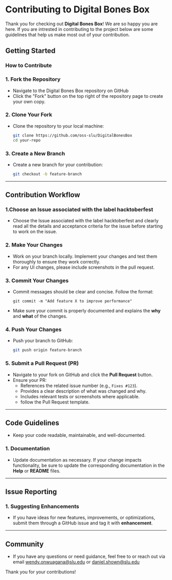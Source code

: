 # Contributing to Digital Bones Box

Thank you for checking out **Digital Bones Box**! We are so happy you are here. If you are intrested in contributing to the project below are some guidelines that help us make most out of your contribution. 

## Getting Started

### How to Contribute

### 1. **Fork the Repository**
- Navigate to the Digital Bones Box repository on GitHub
- Click the "Fork" button on the top right of the repository page to create your own copy.
    

### 2. **Clone Your Fork**
- Clone the repository to your local machine:
   ```bash
   git clone https://github.com/oss-slu/DigitalBonesBox
   cd your-repo


### 3. Create a New Branch
- Create a new branch for your contribution:
  ```bash
  git checkout -b feature-branch
  ```

---

## Contribution Workflow

### 1.Choose an Issue associated with the label **hacktoberfest**
- Choose the Issue associated with the label hacktoberfest and clearly read all the details and acceptance criteria for the issue before starting to work on the issue.
  
### 2. Make Your Changes
- Work on your branch locally. Implement your changes and test them thoroughly to ensure they work correctly.
- For any UI changes, please include screenshots in the pull request.

### 3. Commit Your Changes
- Commit messages should be clear and concise. Follow the format:
  ```
  git commit -m "Add feature X to improve performance"
  ```
- Make sure your commit is properly documented and explains the **why** and **what** of the changes.

### 4. Push Your Changes
- Push your branch to GitHub:
  ```bash
  git push origin feature-branch
  ```

### 5. Submit a Pull Request (PR)
- Navigate to your fork on GitHub and click the **Pull Request** button.
- Ensure your PR:
  - References the related issue number (e.g., `Fixes #123`).
  - Provides a clear description of what was changed and why.
  - Includes relevant tests or screenshots where applicable.
  - follow the Pull Request template.

---

## Code Guidelines

- Keep your code readable, maintainable, and well-documented.

### 1. Documentation
- Update documentation as necessary. If your change impacts functionality, be sure to update the corresponding documentation in the **Help** or **README** files.

---

## Issue Reporting

### 1. Suggesting Enhancements
- If you have ideas for new features, improvements, or optimizations, submit them through a GitHub issue and tag it with **enhancement**.

---

## Community

- If you have any questions or need guidance, feel free to or reach out via email wendy.onwuagana@slu.edu or daniel.shown@slu.edu
  
Thank you for your contributions!
